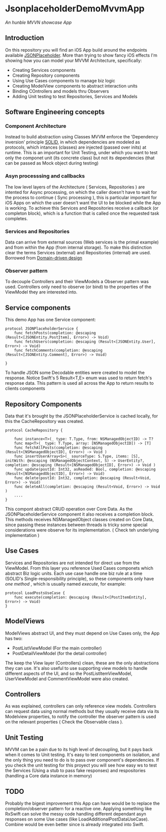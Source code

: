 # JsonplaceholderDemoMvvmApp
*An hunble MVVN showcase App*

## Introduction

On this repository you will find an iOS App build around the endpoints available [JSONPlaceholder](https://jsonplaceholder.typicode.com/). More than trying to show fancy iOS effects I'm showing how you can model your MVVM Architecture, specifically: 

- Creating Services components 
- Creating Repository components 
- Using Use Cases components to manage biz logic
- Creating ModelView components to abstract interaction units 
- Binding COntrollers and models thru Observers 
- Adding Unit testing to test Repositories, Services and Models

## Software Engineering concepts

### Component Architecture

Instead to build abstraction using Classes MVVM enforce the 'Dependency inversion' principle [SOLID](https://en.wikipedia.org/wiki/SOLID), in which dependencies are modeled as protocols, which intances (classes) are injected (passed over inits) at runtime. This is an important for Unit Testing, under which you want to test only the componet unit (its concrete class) but not its dependencies (that can be passed as Mock object during testing)

### Asyn processsing and callbacks 

The low level layers of the Architecture ( Services, Repositories ) are intented for Async processing, on which the caller doesn't have to wait for the process to continue ( Sync processing ), this is particular important for iOS Apps on which the user doesn't want the UI to be blocked while the App is working. To achieve this Services and Repositories receive a callback (or completon block), which is a function that is called once the requested task completes. 

### Services and Repositories 

Data can arrive from external sources (Web services is the primal example) and from within the App (from internal storage). To make this distinction clear the terms Services (external) and Repositories (internal) are used. Borrowed from [Domain-driven design](https://en.wikipedia.org/wiki/Domain-driven_design)

### Observer pattern 

To decouple Controllers and their ViewModels a Observer pattern was used. Controllers only need to observe (or bind) to the properties of the ViewModel they are interested into.

## Service components 

This demo App has one Service component:

```
protocol JSONPlaceholderService {
    func fetchPosts(completion: @escaping (Result<[JSONEntity.PostItem], Error>) -> Void)
    func fetchUsers(completion: @escaping (Result<[JSONEntity.User], Error>) -> Void)
    func fetchComments(completion: @escaping (Result<[JSONEntity.Comment], Error>) -> Void)

}
```

To handle JSON some Decodable entities were created to model the response. Notice Swift's 5 Result<T,E> enum was used to return fetch's response data. This pattern is used all across the App to return results to clients components 

## Repository Components 

Data that it's brought by the JSONPlaceholderService is cached locally, for this the CacheRepository was created. 

```
protocol CacheRepository {
    
    func instance<T>(_ type: T.Type, from: NSManagedObjectID) -> T?
    func map<T>(_ type: T.Type, array: [NSManagedObjectID]) -> [T]
    func fetchAllPosts(completion: @escaping (Result<[NSManagedObjectID], Error>) -> Void )
    func insertUserArray<S>(_ sourceType: S.Type, items: [S], initWith: @escaping (NSManagedObjectContext, S) -> UserEntity?, completion: @escaping (Result<[NSManagedObjectID], Error>) -> Void )
    func update(postId: Int32, asReaded: Bool, completion: @escaping (Result<[NSManagedObjectID], Error>) -> Void)
    func delete(postId: Int32, completion: @escaping (Result<Void, Error>) -> Void)
    func deleteAll(completion: @escaping (Result<Void, Error>) -> Void )
    ....
}
```

This compont abstract CRUD operation over Core Data. As the JSONPlaceholderService component it also receives a completion block. This methods receives NSManagedObject classes created on Core Data, since passing these instances between threads is tricky some special considerations were observe for its implementation. ( Check teh underlying implementation )

## Use Cases 

Services and Repositories are not intended for direct use from the ViewModel. From this layer you reference Used Cases componets which abstract Biz logic units. Each use case handle one biz rule at a time (SOLID's Single-responsibility principle), so these components only have *one method* , which is usually named *execute*, for example:

```
protocol LoadPostsUseCase {
    func execute(completion: @escaping (Result<[PostItemEntity], Error>) -> Void)
}
``` 

## ModelViews

ModelViews abstract UI, and they must depend on Use Cases only, the App has two:

- PostListViewModel (For the main controller)
- PostDetailViewModel (for the detail controller)

The keep the View layer (Controllers) clean, these are the only abstractions they can use. It's also useful to use supporting view models to handle different aspects of the UI, and so the PostListItemViewModel, UserViewModel and CommentViewModel were also created. 

## Controllers

As was explained, controllers can only reference view models. Controllers can request data using normal methods but they usually receive data via its Modelview properties, to notify the controller the observer pattern is used on the relevant properties ( Check the Observable class ). 

## Unit Testing

MVVM can be a pain due to its high level of decoupling, but it pays back when it comes to Unit testing. It's easy to test components on isolation, and the only thing you need to do is to pass over component's dependencies. If you check the unit testing for this proyect you will see how easy ws to test the Services (Using a stub to pass fake responses) and respositories (handling a Core data instance in memory)

## TODO

Probably the bigest improvement this App can have would be to replace the completion/observer pattern for a reactive one. Applying something like RxSwift can solve the messy code handling different dependant asyn responses on some Use cases (like LoadAdditionalPostDataUseCase). Combine would be even better since is already integrated into Swift.

